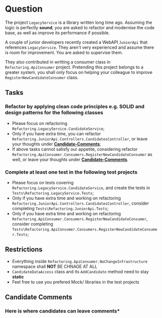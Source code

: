 # Question

  The project `LegacyService` is a library written long time ago. Assuming the logic is perfectly **sound**, you are asked to refactor and modernise the code base, as well as improve its performance if possible.

  A couple of junior developers recently created a WebAPI `JuniorApi` that references `LegacyService`. They aren't very experienced and assume there is room for improvement. You are asked to supervise them.

  They also contributed in writting a consumer class in `Refactoring.ApiConsumer` project. Pretending this project belongs to a greater system, you shall only focus on helping your colleague to improve `RegisterNewCandidateConsumer` class.

## Tasks

### Refactor by applying clean code principles e.g. SOLID and design patterns for the following classes

- Please focus on refactoring `Refactoring.LegacyService.CandidateService`;
- Only if you have extra time, you can refactor `Refactoring.JuniorApi.Controllers.CandidatesController`, or leave your thoughts under **[Candidate-Comments](#Candidate-Comments)**;
- If above tasks cannot satisfy our appetite, considering refactor `Refactoring.ApiConsumer.Consumers.RegisterNewCandidateConsumer` as well, or leave your thoughts under **[Candidate-Comments](#Candidate-Comments)**.

### Complete at least one test in the following test projects

- Please focus on tests covering `Refactoring.LegacyService.CandidateService`, and create the tests in `Tests\Refactoring.LegacyService.Tests`;
- Only if you have extra time and working on refactoring `Refactoring.JuniorApi.Controllers.CandidatesController`, consider completing `Tests\Refactoring.JuniorApi.Tests`;
- Only if you have extra time and working on refactoring `Refactoring.ApiConsumer.Consumers.RegisterNewCandidateConsumer`, consider completing `Tests\Refactoring.ApiConsumer.Consumers.RegisterNewCandidateConsumer.Tests`;

## Restrictions

- Everything inside `Refactoring.ApiConsumer.NoChangeInfrastructure` namespace shall **NOT** BE CHNAGE AT ALL
- `CandidateDataAccess` class and its `AddCandidate` method need to stay **static**
- Feel free to use you prefered Mock/ libraries in the test projects

## Candidate Comments

### Here is where candidates can leave comments*
